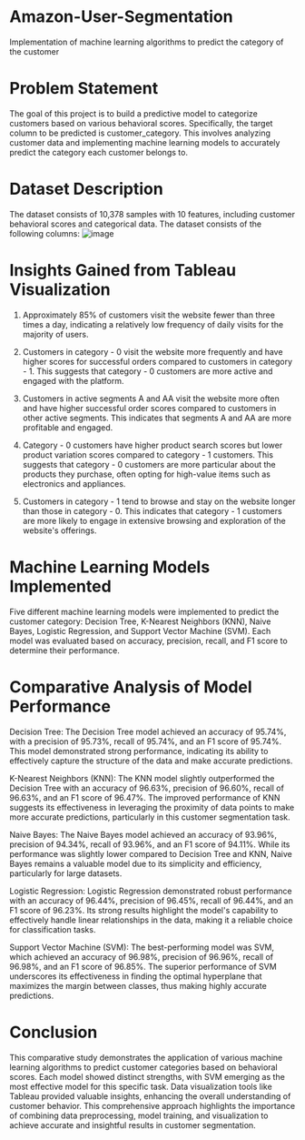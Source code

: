 # Amazon-User-Segmentation
Implementation of machine learning algorithms to predict the category of the customer

# Problem Statement
The goal of this project is to build a predictive model to categorize customers based on various behavioral scores. Specifically, the target column to be predicted is customer_category. This involves analyzing customer data and implementing machine learning models to accurately predict the category each customer belongs to.

# Dataset Description
The dataset consists of 10,378 samples with 10 features, including customer behavioral scores and categorical data.
The dataset consists of the following columns:
![image](https://github.com/user-attachments/assets/df954818-4f8e-4509-81d4-d41133960880)

# Insights Gained from Tableau Visualization
1. Approximately 85% of customers visit the website fewer than three times a day, indicating a relatively low frequency of daily visits for the majority of users.

2. Customers in category - 0 visit the website more frequently and have higher scores for successful orders compared to customers in category - 1. This suggests that category - 0 customers are more active and engaged with the platform.

3. Customers in active segments A and AA visit the website more often and have higher successful order scores compared to customers in other active segments. This indicates that segments A and AA are more profitable and engaged.

4. Category - 0 customers have higher product search scores but lower product variation scores compared to category - 1 customers. This suggests that category - 0 customers are more particular about the products they purchase, often opting for high-value items such as electronics and appliances.

5. Customers in category - 1 tend to browse and stay on the website longer than those in category - 0. This indicates that category - 1 customers are more likely to engage in extensive browsing and exploration of the website's offerings.
   
# Machine Learning Models Implemented
Five different machine learning models were implemented to predict the customer category: Decision Tree, K-Nearest Neighbors (KNN), Naive Bayes, Logistic Regression, and Support Vector Machine (SVM). Each model was evaluated based on accuracy, precision, recall, and F1 score to determine their performance.

# Comparative Analysis of Model Performance
Decision Tree:
The Decision Tree model achieved an accuracy of 95.74%, with a precision of 95.73%, recall of 95.74%, and an F1 score of 95.74%. This model demonstrated strong performance, indicating its ability to effectively capture the structure of the data and make accurate predictions.

K-Nearest Neighbors (KNN):
The KNN model slightly outperformed the Decision Tree with an accuracy of 96.63%, precision of 96.60%, recall of 96.63%, and an F1 score of 96.47%. The improved performance of KNN suggests its effectiveness in leveraging the proximity of data points to make more accurate predictions, particularly in this customer segmentation task.

Naive Bayes:
The Naive Bayes model achieved an accuracy of 93.96%, precision of 94.34%, recall of 93.96%, and an F1 score of 94.11%. While its performance was slightly lower compared to Decision Tree and KNN, Naive Bayes remains a valuable model due to its simplicity and efficiency, particularly for large datasets.

Logistic Regression:
Logistic Regression demonstrated robust performance with an accuracy of 96.44%, precision of 96.45%, recall of 96.44%, and an F1 score of 96.23%. Its strong results highlight the model's capability to effectively handle linear relationships in the data, making it a reliable choice for classification tasks.

Support Vector Machine (SVM):
The best-performing model was SVM, which achieved an accuracy of 96.98%, precision of 96.96%, recall of 96.98%, and an F1 score of 96.85%. The superior performance of SVM underscores its effectiveness in finding the optimal hyperplane that maximizes the margin between classes, thus making highly accurate predictions.

# Conclusion
This comparative study demonstrates the application of various machine learning algorithms to predict customer categories based on behavioral scores. Each model showed distinct strengths, with SVM emerging as the most effective model for this specific task. Data visualization tools like Tableau provided valuable insights, enhancing the overall understanding of customer behavior. This comprehensive approach highlights the importance of combining data preprocessing, model training, and visualization to achieve accurate and insightful results in customer segmentation.
